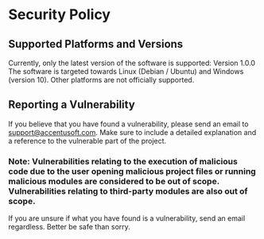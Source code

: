 # Security Policy

## Supported Platforms and Versions

Currently, only the latest version of the software is supported: Version 1.0.0
The software is targeted towards Linux (Debian / Ubuntu) and Windows (version 10).
Other platforms are not officially supported.

## Reporting a Vulnerability

If you believe that you have found a vulnerability, please send an email to support@accentusoft.com.
Make sure to include a detailed explanation and a reference to the vulnerable part of the project.

### Note: Vulnerabilities relating to the execution of malicious code due to the user opening malicious project files or running malicious modules are considered to be out of scope. Vulnerabilities relating to third-party modules are also out of scope.

If you are unsure if what you have found is a vulnerability, send an email regardless. Better be safe than sorry.
